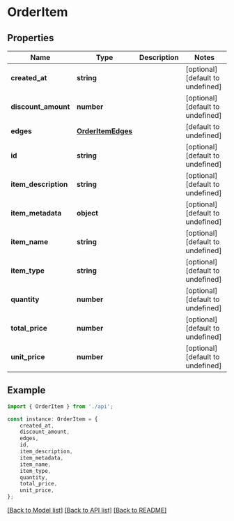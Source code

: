 # OrderItem


## Properties

Name | Type | Description | Notes
------------ | ------------- | ------------- | -------------
**created_at** | **string** |  | [optional] [default to undefined]
**discount_amount** | **number** |  | [optional] [default to undefined]
**edges** | [**OrderItemEdges**](OrderItemEdges.md) |  | [default to undefined]
**id** | **string** |  | [optional] [default to undefined]
**item_description** | **string** |  | [optional] [default to undefined]
**item_metadata** | **object** |  | [optional] [default to undefined]
**item_name** | **string** |  | [optional] [default to undefined]
**item_type** | **string** |  | [optional] [default to undefined]
**quantity** | **number** |  | [optional] [default to undefined]
**total_price** | **number** |  | [optional] [default to undefined]
**unit_price** | **number** |  | [optional] [default to undefined]

## Example

```typescript
import { OrderItem } from './api';

const instance: OrderItem = {
    created_at,
    discount_amount,
    edges,
    id,
    item_description,
    item_metadata,
    item_name,
    item_type,
    quantity,
    total_price,
    unit_price,
};
```

[[Back to Model list]](../README.md#documentation-for-models) [[Back to API list]](../README.md#documentation-for-api-endpoints) [[Back to README]](../README.md)

